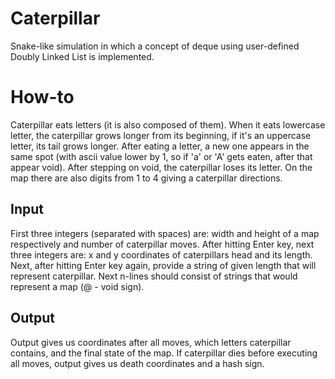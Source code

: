# Caterpillar
Snake-like simulation in which a concept of deque using user-defined Doubly Linked List is implemented.

# How-to
  Caterpillar eats letters (it is also composed of them). When it eats lowercase letter, the caterpillar grows longer from its beginning, if it's an uppercase letter, its tail grows longer. After eating a letter, a new one appears in the same spot (with ascii value lower by 1, so if 'a' or 'A' gets eaten, after that appear void).
  After stepping on void, the caterpillar loses its letter. On the map there are also digits from 1 to 4 giving a caterpillar directions.
## Input
  First three integers (separated with spaces) are: width and height of a map respectively and number of caterpillar moves.
  After hitting Enter key, next three integers are: x and y coordinates of caterpillars head and its length.
  Next, after hitting Enter key again, provide a string of given length that will represent caterpillar.
  Next n-lines should consist of strings that would represent a map (@ - void sign).
## Output
  Output gives us coordinates after all moves, which letters caterpillar contains, and the final state of the map.
  If caterpillar dies before executing all moves, output gives us death coordinates and a hash sign.
  

